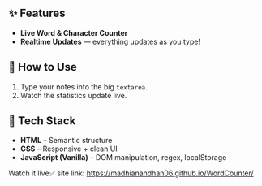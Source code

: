 ## ✨ Features

- **Live Word & Character Counter**  
- **Realtime Updates** — everything updates as you type!

## 🚀 How to Use

1. Type your notes into the big `textarea`.
2. Watch the statistics update live.

## 🧠 Tech Stack

- **HTML** – Semantic structure  
- **CSS** – Responsive + clean UI  
- **JavaScript (Vanilla)** – DOM manipulation, regex, localStorage  

Watch it live✅
site link: https://madhianandhan06.github.io/WordCounter/
